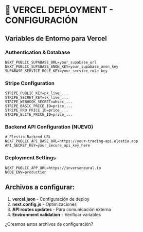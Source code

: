 # 🚀 VERCEL DEPLOYMENT - CONFIGURACIÓN

## Variables de Entorno para Vercel

### Authentication & Database
```env
NEXT_PUBLIC_SUPABASE_URL=your_supabase_url
NEXT_PUBLIC_SUPABASE_ANON_KEY=your_supabase_anon_key
SUPABASE_SERVICE_ROLE_KEY=your_service_role_key
```

### Stripe Configuration
```env
STRIPE_PUBLIC_KEY=pk_live_...
STRIPE_SECRET_KEY=sk_live_...
STRIPE_WEBHOOK_SECRET=whsec_...
STRIPE_BASIC_PRICE_ID=price_...
STRIPE_PRO_PRICE_ID=price_...
STRIPE_ELITE_PRICE_ID=price_...
```

### Backend API Configuration (NUEVO)
```env
# Elestio Backend URL
NEXT_PUBLIC_API_BASE_URL=https://your-trading-api.elestio.app
API_SECRET_KEY=your_secure_api_key_here
```

### Deployment Settings
```env
NEXT_PUBLIC_APP_URL=https://inverseneural.io
NODE_ENV=production
```

## Archivos a configurar:

1. **vercel.json** - Configuración de deploy
2. **next.config.js** - Optimizaciones
3. **API routes updates** - Para comunicación externa
4. **Environment validation** - Verificar variables

¿Creamos estos archivos de configuración?
